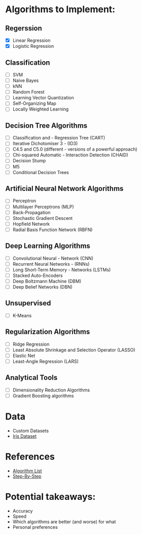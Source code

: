 # Algorithms to Implement:
## Regerssion
- [x] Linear Regression
- [x] Logistic Regression
## Classification
- [ ] SVM
- [ ] Naive Bayes
- [ ] kNN
- [ ] Random Forest
- [ ] Learning Vector Quantization
- [ ] Self-Organizing Map
- [ ] Locally Weighted Learning
## Decision Tree Algorithms
- [ ] Classification and - Regression Tree (CART)
- [ ] Iterative Dichotomiser 3 - (ID3)
- [ ] C4.5 and C5.0 (different - versions of a powerful approach)
- [ ] Chi-squared Automatic - Interaction Detection (CHAID)
- [ ] Decision Stump
- [ ] M5
- [ ] Conditional Decision Trees
## Artificial Neural Network Algorithms
- [ ] Perceptron
- [ ] Multilayer Perceptrons (MLP)
- [ ] Back-Propagation
- [ ] Stochastic Gradient Descent
- [ ] Hopfield Network
- [ ] Radial Basis Function Network (RBFN)
## Deep Learning Algorithms
- [ ] Convolutional Neural - Network (CNN)
- [ ] Recurrent Neural Networks - (RNNs)
- [ ] Long Short-Term Memory - Networks (LSTMs)
- [ ] Stacked Auto-Encoders
- [ ] Deep Boltzmann Machine (DBM)
- [ ] Deep Belief Networks (DBN)
## Unsupervised
- [ ] K-Means
## Regularization Algorithms
- [ ] Ridge Regression
- [ ] Least Absolute Shrinkage and Selection Operator (LASSO)
- [ ] Elastic Net
- [ ] Least-Angle Regression (LARS)
## Analytical Tools
- [ ] Dimensionality Reduction Algorithms
- [ ] Gradient Boosting algorithms

# Data
* Custom Datasets
* [Iris Dataset](https://archive.ics.uci.edu/ml/machine-learning-databases/iris/)

# References
* [Algorithm List](https://www.analyticsvidhya.com/blog/2017/09/common-machine-learning-algorithms/)
* [Step-By-Step](https://machinelearningmastery.com/machine-learning-in-python-step-by-step/)



# Potential takeaways:
* Accuracy
* Speed
* Which algorithms are better (and worse) for what
* Personal preferences

